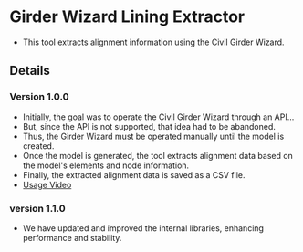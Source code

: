 # Girder Wizard Lining Extractor

- This tool extracts alignment information using the Civil Girder Wizard.

## Details

### Version 1.0.0

- Initially, the goal was to operate the Civil Girder Wizard through an API...
- But, since the API is not supported, that idea had to be abandoned.
- Thus, the Girder Wizard must be operated manually until the model is created.
- Once the model is generated, the tool extracts alignment data based on the model's elements and node information.
- Finally, the extracted alignment data is saved as a CSV file.
- [Usage Video](https://api.media.atlassian.com/file/c2c03a21-1548-4a69-875a-16b987f4f7f3/artifact/video_1280.mp4/binary?client=01baa4cf-df4f-479a-a1c0-ee6fac240204&collection=contentId-3351216336&max-age=2592000&token=eyJhbGciOiJIUzI1NiJ9.eyJpc3MiOiIwMWJhYTRjZi1kZjRmLTQ3OWEtYTFjMC1lZTZmYWMyNDAyMDQiLCJhY2Nlc3MiOnsidXJuOmZpbGVzdG9yZTpjb2xsZWN0aW9uOmNvbnRlbnRJZC0zMzUxMjE2MzM2IjpbInJlYWQiXX0sImV4cCI6MTcxOTMxMTE2OSwibmJmIjoxNzE5MzA4Mjg5fQ.G1XFz_JYK2WomszjmFavyb39DLhFKnWsjLlG5tFhJcs)

### version 1.1.0

- We have updated and improved the internal libraries, enhancing performance and stability.
